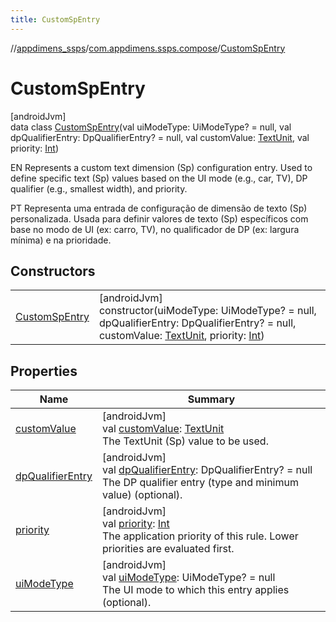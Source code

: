 ```yaml
---
title: CustomSpEntry
---
```

//[appdimens_ssps](../../../index.html)/[com.appdimens.ssps.compose](../index.html)/[CustomSpEntry](index.html)



# CustomSpEntry



[androidJvm]\
data class [CustomSpEntry](index.html)(val uiModeType: UiModeType? = null, val dpQualifierEntry: DpQualifierEntry? = null, val customValue: [TextUnit](https://developer.android.com/reference/kotlin/androidx/compose/ui/unit/TextUnit.html), val priority: [Int](https://kotlinlang.org/api/core/kotlin-stdlib/kotlin/-int/index.html))

EN Represents a custom text dimension (Sp) configuration entry. Used to define specific text (Sp) values based on the UI mode (e.g., car, TV), DP qualifier (e.g., smallest width), and priority.



PT Representa uma entrada de configuração de dimensão de texto (Sp) personalizada. Usada para definir valores de texto (Sp) específicos com base no modo de UI (ex: carro, TV), no qualificador de DP (ex: largura mínima) e na prioridade.



## Constructors


| | |
|---|---|
| [CustomSpEntry](-custom-sp-entry.html) | [androidJvm]<br>constructor(uiModeType: UiModeType? = null, dpQualifierEntry: DpQualifierEntry? = null, customValue: [TextUnit](https://developer.android.com/reference/kotlin/androidx/compose/ui/unit/TextUnit.html), priority: [Int](https://kotlinlang.org/api/core/kotlin-stdlib/kotlin/-int/index.html)) |


## Properties


| Name | Summary |
|---|---|
| [customValue](custom-value.html) | [androidJvm]<br>val [customValue](custom-value.html): [TextUnit](https://developer.android.com/reference/kotlin/androidx/compose/ui/unit/TextUnit.html)<br>The TextUnit (Sp) value to be used. |
| [dpQualifierEntry](dp-qualifier-entry.html) | [androidJvm]<br>val [dpQualifierEntry](dp-qualifier-entry.html): DpQualifierEntry? = null<br>The DP qualifier entry (type and minimum value) (optional). |
| [priority](priority.html) | [androidJvm]<br>val [priority](priority.html): [Int](https://kotlinlang.org/api/core/kotlin-stdlib/kotlin/-int/index.html)<br>The application priority of this rule. Lower priorities are evaluated first. |
| [uiModeType](ui-mode-type.html) | [androidJvm]<br>val [uiModeType](ui-mode-type.html): UiModeType? = null<br>The UI mode to which this entry applies (optional). |
